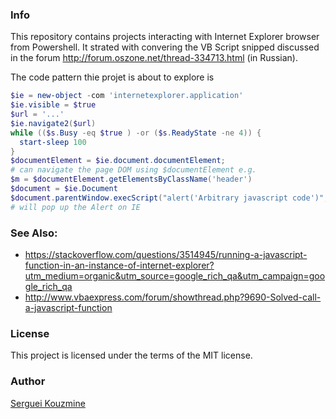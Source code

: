 ### Info

This repository contains projects interacting with Internet Explorer browser from Powershell.
It strated with convering the VB Script snipped discussed
in the forum  http://forum.oszone.net/thread-334713.html (in Russian).


The code pattern thie projet is about to explore is
```powershell
$ie = new-object -com 'internetexplorer.application'
$ie.visible = $true
$url = '...'
$ie.navigate2($url)
while (($s.Busy -eq $true ) -or ($s.ReadyState -ne 4)) {
  start-sleep 100
}
$documentElement = $ie.document.documentElement;
# can navigate the page DOM using $documentElement e.g.
$m = $documentElement.getElementsByClassName('header')
$document = $ie.Document
$document.parentWindow.execScript("alert('Arbitrary javascript code')", "javascript")
# will pop up the Alert on IE
```

### See Also:
* https://stackoverflow.com/questions/3514945/running-a-javascript-function-in-an-instance-of-internet-explorer?utm_medium=organic&utm_source=google_rich_qa&utm_campaign=google_rich_qa
* http://www.vbaexpress.com/forum/showthread.php?9690-Solved-call-a-javascript-function

### License
This project is licensed under the terms of the MIT license.

### Author
[Serguei Kouzmine](kouzmine_serguei@yahoo.com)
